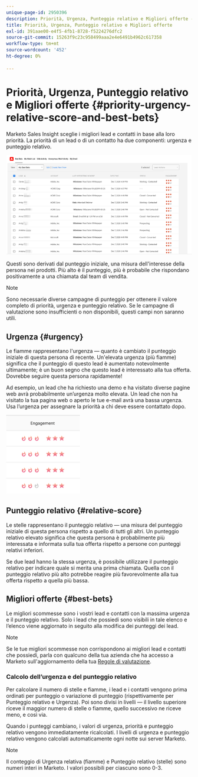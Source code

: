 ```yaml
---
unique-page-id: 2950396
description: Priorità, Urgenza, Punteggio relativo e Migliori offerte - Documenti Marketo - Documentazione del prodotto
title: Priorità, Urgenza, Punteggio relativo e Migliori offerte
exl-id: 391aae00-e4f5-4fb1-8728-f5224276dfc2
source-git-commit: 15263f9c23c958499aaa2e4e6491b4962c617358
workflow-type: tm+mt
source-wordcount: '452'
ht-degree: 0%

---
```


# Priorità, Urgenza, Punteggio relativo e Migliori offerte {#priority-urgency-relative-score-and-best-bets}

Marketo Sales Insight sceglie i migliori lead e contatti in base alla loro priorità. La priorità di un lead o di un contatto ha due componenti: urgenza e punteggio relativo.

![](assets/priority-urgency-relative-score-and-best-bets-1.png)

Questi sono derivati dal punteggio iniziale, una misura dell&#39;interesse della persona nei prodotti. Più alto è il punteggio, più è probabile che rispondano positivamente a una chiamata dal team di vendita.

>[!NOTE]
>
>Sono necessarie diverse campagne di punteggio per ottenere il valore completo di priorità, urgenza e punteggio relativo.  Se le campagne di valutazione sono insufficienti o non disponibili, questi campi non saranno utili.

## Urgenza {#urgency}

Le fiamme rappresentano l&#39;urgenza — quanto è cambiato il punteggio iniziale di questa persona di recente. Un&#39;elevata urgenza (più fiamme) significa che il punteggio di questo lead è aumentato notevolmente ultimamente; è un buon segno che questo lead è interessato alla tua offerta. Dovrebbe seguire questa persona rapidamente!

Ad esempio, un lead che ha richiesto una demo e ha visitato diverse pagine web avrà probabilmente un’urgenza molto elevata. Un lead che non ha visitato la tua pagina web o aperto le tue e-mail avrà una bassa urgenza. Usa l’urgenza per assegnare la priorità a chi deve essere contattato dopo.

![](assets/priority-urgency-relative-score-and-best-bets-2.png)

## Punteggio relativo {#relative-score}

Le stelle rappresentano il punteggio relativo — una misura del punteggio iniziale di questa persona rispetto a quello di tutti gli altri. Un punteggio relativo elevato significa che questa persona è probabilmente più interessata e informata sulla tua offerta rispetto a persone con punteggi relativi inferiori.

Se due lead hanno la stessa urgenza, è possibile utilizzare il punteggio relativo per indicare quale si merita una prima chiamata. Quella con il punteggio relativo più alto potrebbe reagire più favorevolmente alla tua offerta rispetto a quella più bassa.

## Migliori offerte {#best-bets}

Le migliori scommesse sono i vostri lead e contatti con la massima urgenza e il punteggio relativo. Solo i lead che possiedi sono visibili in tale elenco e l’elenco viene aggiornato in seguito alla modifica dei punteggi dei lead.

>[!NOTE]
>
>Se le tue migliori scommesse non corrispondono ai migliori lead e contatti che possiedi, parla con qualcuno della tua azienda che ha accesso a Marketo sull&#39;aggiornamento della tua [Regole di valutazione](/help/marketo/getting-started/quick-wins/simple-scoring.md).

### Calcolo dell’urgenza e del punteggio relativo

Per calcolare il numero di stelle e fiamme, i lead e i contatti vengono prima ordinati per punteggio o variazione di punteggio (rispettivamente per Punteggio relativo e Urgenza). Poi sono divisi in livelli — il livello superiore riceve il maggior numero di stelle o fiamme, quello successivo ne riceve meno, e così via.

Quando i punteggi cambiano, i valori di urgenza, priorità e punteggio relativo vengono immediatamente ricalcolati. I livelli di urgenza e punteggio relativo vengono calcolati automaticamente ogni notte sui server Marketo.

>[!NOTE]
>
>Il conteggio di Urgenza relativa (fiamme) e Punteggio relativo (stelle) sono numeri interi in Marketo. I valori possibili per ciascuno sono 0-3.
